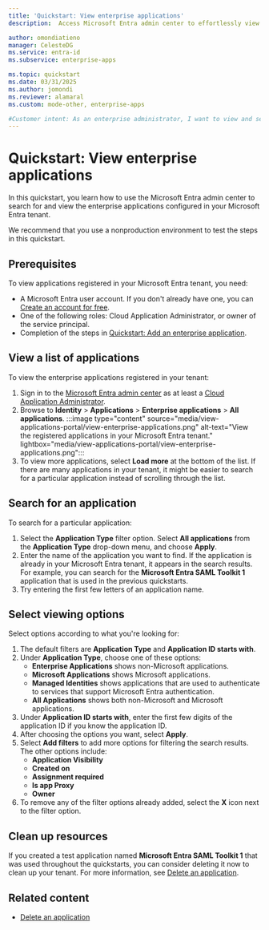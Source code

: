 ```yaml
---
title: 'Quickstart: View enterprise applications'
description:  Access Microsoft Entra admin center to effortlessly view and filter enterprise apps. Streamline tenant oversight and take charge now.

author: omondiatieno
manager: CelesteDG
ms.service: entra-id
ms.subservice: enterprise-apps

ms.topic: quickstart
ms.date: 03/31/2025
ms.author: jomondi
ms.reviewer: alamaral
ms.custom: mode-other, enterprise-apps

#Customer intent: As an enterprise administrator, I want to view and search for enterprise applications in the Microsoft Entra admin center, so that I can manage and configure the applications in my tenant effectively.
---
```


# Quickstart: View enterprise applications

In this quickstart, you learn how to use the Microsoft Entra admin center to search for and view the enterprise applications configured in your Microsoft Entra tenant.

We recommend that you use a nonproduction environment to test the steps in this quickstart.

## Prerequisites

To view applications registered in your Microsoft Entra tenant, you need:

- A Microsoft Entra user account. If you don't already have one, you can [Create an account for free](https://azure.microsoft.com/free/?WT.mc_id=A261C142F).
- One of the following roles: Cloud Application Administrator, or owner of the service principal.
- Completion of the steps in [Quickstart: Add an enterprise application](add-application-portal.md).

## View a list of applications


To view the enterprise applications registered in your tenant:

1. Sign in to the [Microsoft Entra admin center](https://entra.microsoft.com) as at least a [Cloud Application Administrator](~/identity/role-based-access-control/permissions-reference.md#cloud-application-administrator). 
1. Browse to **Identity** > **Applications** > **Enterprise applications** > **All applications**.
    :::image type="content" source="media/view-applications-portal/view-enterprise-applications.png" alt-text="View the registered applications in your Microsoft Entra tenant." lightbox="media/view-applications-portal/view-enterprise-applications.png":::
1. To view more applications, select **Load more** at the bottom of the list. If there are many applications in your tenant, it might be easier to search for a particular application instead of scrolling through the list.

## Search for an application

To search for a particular application:

1. Select the **Application Type** filter option. Select **All applications** from the **Application Type** drop-down menu, and choose **Apply**.
1. Enter the name of the application you want to find. If the application is already in your Microsoft Entra tenant, it appears in the search results. For example, you can search for the **Microsoft Entra SAML Toolkit 1** application that is used in the previous quickstarts. 
1. Try entering the first few letters of an application name.

## Select viewing options

Select options according to what you're looking for:

1. The default filters are **Application Type** and **Application ID starts with**. 
1. Under **Application Type**, choose one of these options:
    - **Enterprise Applications** shows non-Microsoft applications.
    - **Microsoft Applications** shows Microsoft applications.
    - **Managed Identities** shows applications that are used to authenticate to services that support Microsoft Entra authentication.
    - **All Applications** shows both non-Microsoft and Microsoft applications.
1. Under **Application ID starts with**, enter the first few digits of the application ID if you know the application ID.
1. After choosing the options you want, select **Apply**.
1. Select **Add filters** to add more options for filtering the search results. The other options include:
   - **Application Visibility**
   - **Created on**
   - **Assignment required**
   - **Is app Proxy**
   - **Owner**
1. To remove any of the filter options already added, select the **X** icon next to the filter option.


## Clean up resources

If you created a test application named **Microsoft Entra SAML Toolkit 1** that was used throughout the quickstarts, you can consider deleting it now to clean up your tenant. For more information, see [Delete an application](delete-application-portal.md).

## Related content

- [Delete an application](delete-application-portal.md)
